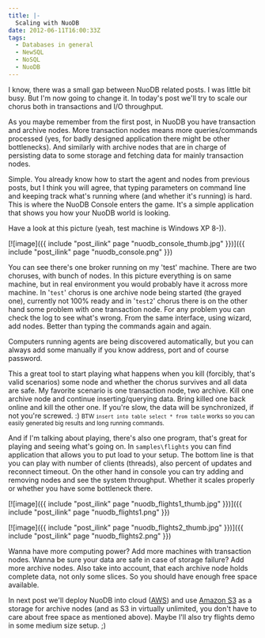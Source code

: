 ```yaml
---
title: |-
  Scaling with NuoDB
date: 2012-06-11T16:00:33Z
tags:
  - Databases in general
  - NewSQL
  - NoSQL
  - NuoDB
---
```

I know, there was a small gap between NuoDB related posts. I was little bit busy. But I'm now going to change it. In today's post we'll try to scale our chorus both in transactions and I/O throughput.

As you maybe remember from the first post, in NuoDB you have transaction and archive nodes. More transaction nodes means more queries/commands processed (yes, for badly designed application there might be other bottlenecks). And similarly with archive nodes that are in charge of persisting data to some storage and fetching data for mainly transaction nodes.

Simple. You already know how to start the agent and nodes from previous posts, but I think you will agree, that typing parameters on command line and keeping track what's running where (and whether it's running) is hard. This is where the NuoDB Console enters the game. It's a simple application that shows you how your NuoDB world is looking.

Have a look at this picture (yeah, test machine is Windows XP 8-)).

[![image]({{ include "post_ilink" page "nuodb_console_thumb.jpg" }})]({{ include "post_ilink" page "nuodb_console.png" }})

You can see there's one broker running on my 'test' machine. There are two choruses, with bunch of nodes. In this picture everything is on same machine, but in real environment you would probably have it across more machine. In '`test`' chorus is one archive node being started (the grayed one), currently not 100% ready and in '`test2`' chorus there is on the other hand some problem with one transaction node. For any problem you can check the log to see what's wrong. From the same interface, using wizard, add nodes. Better than typing the commands again and again.

Computers running agents are being discovered automatically, but you can always add some manually if you know address, port and of course password.

This a great tool to start playing what happens when you kill (forcibly, that's valid scenarios) some node and whether the chorus survives and all data are safe. My favorite scenario is one transaction node, two archive. Kill one archive node and continue inserting/querying data. Bring killed one back online and kill the other one. If you're slow, the data will be synchronized, if not you're screwed. :) <small>BTW `insert into table select * from table` works so you can easily generated big results and long running commands.</small>

And if I'm talking about playing, there's also one program, that's great for playing and seeing what's going on. In `samples\flights` you can find application that allows you to put load to your setup. The bottom line is that you can play with number of clients (threads), also percent of updates and reconnect timeout. On the other hand in console you can try adding and removing nodes and see the system throughput. Whether it scales properly or whether you have some bottleneck there.

[![image]({{ include "post_ilink" page "nuodb_flights1_thumb.jpg" }})]({{ include "post_ilink" page "nuodb_flights1.png" }})

[![image]({{ include "post_ilink" page "nuodb_flights2_thumb.jpg" }})]({{ include "post_ilink" page "nuodb_flights2.png" }})

Wanna have more computing power? Add more machines with transaction nodes. Wanna be sure your data are safe in case of storage failure? Add more archive nodes. Also take into account, that each archive node holds complete data, not only some slices. So you should have enough free space available.

In next post we'll deploy NuoDB into cloud ([AWS][1]) and use [Amazon S3][2] as a storage for archive nodes (and as S3 in virtually unlimited, you don't have to care about free space as mentioned above). Maybe I'll also try flights demo in some medium size setup. ;)

[1]: http://aws.amazon.com
[2]: http://aws.amazon.com/s3